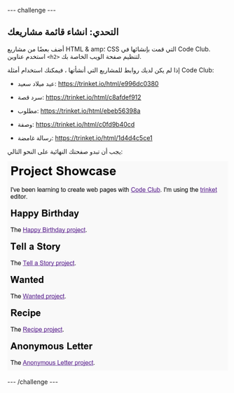 \--- challenge \---

## التحدي: انشاء قائمة مشاريعك

أضف بعضًا من مشاريع HTML & amp؛ CSS التي قمت بإنشائها في Code Club. استخدم عناوين `<h2>` لتنظيم صفحة الويب الخاصة بك.

إذا لم يكن لديك روابط للمشاريع التي أنشأتها ، فيمكنك استخدام أمثلة Code Club:

+ عيد ميلاد سعيد: <https://trinket.io/html/e996dc0380>

+ سرد قصة: <https://trinket.io/html/c8afdef912>

+ مطلوب: <https://trinket.io/html/ebeb56398a>

+ وصفة: <https://trinket.io/html/c0fd9b40cd>

+ رسالة غامضة: <https://trinket.io/html/1d4d4c5ce1>

يجب أن تبدو صفحتك النهائية على النحو التالي:

![لقطة الشاشة](images/showcase-h2-projects.png)

\--- /challenge \---